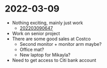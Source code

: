 # 2022-03-09
- Nothing exciting, mainly just work  
	- [202203090647](202203090647.md)  
- Work on senior project
- There are some good sales at Costco
	- Second monitor + monitor arm maybe?
	- Office mat?
	- New laptop for Mikayla?
- Need to get access to Citi bank account